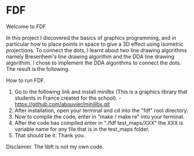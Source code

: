 # FDF

Welcome to FDF

In this project I discovered the basics of graphics programming, and in particular how to place
points in space to give a 3D effect using isometric projections. To connect the dots, I learnt about
two line drawing algorithms namely Bresenhem's line drawing algorithm and the DDA line drawing algorithim.
I chose to implement the DDA algorithms to connect the dots. The result is the following.

How to run FDF.

1) Go to the following link and install minilbx (This is a graphics library that students in France created for the school).
   -https://github.com/abouvier/minilibx.git
2) After installation, open your terminal and cd into the "fdf" root directory.
3) Now to compile the code, enter in "make / make re" into your terminal.
4) After the code has compiled enter in "./fdf test_maps/XXX" the XXX is variable name
   for any file that is in the test_maps folder.
5) That should be it. Thank you.


Disclaimer.
The libft is not my own code.
